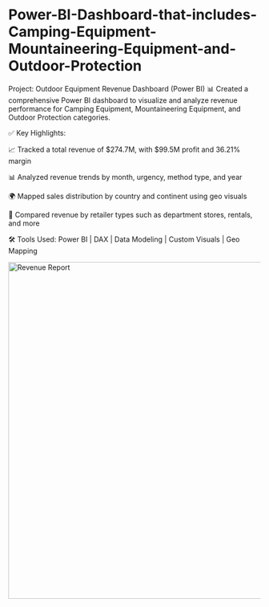 # Power-BI-Dashboard-that-includes-Camping-Equipment-Mountaineering-Equipment-and-Outdoor-Protection
Project: Outdoor Equipment Revenue Dashboard (Power BI)
📊 Created a comprehensive Power BI dashboard to visualize and analyze revenue performance for Camping Equipment, Mountaineering Equipment, and Outdoor Protection categories.

✅ Key Highlights:

📈 Tracked a total revenue of $274.7M, with $99.5M profit and 36.21% margin

📊 Analyzed revenue trends by month, urgency, method type, and year

🌍 Mapped sales distribution by country and continent using geo visuals

🏪 Compared revenue by retailer types such as department stores, rentals, and more


🛠️ Tools Used:
Power BI | DAX | Data Modeling | Custom Visuals | Geo Mapping

<img width="671" alt="Revenue Report" src="https://github.com/user-attachments/assets/0697be65-d58c-4e43-bab4-09ac1825eab0" />
